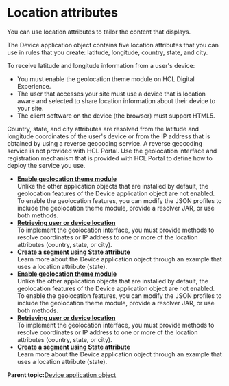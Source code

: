 # Location attributes

You can use location attributes to tailor the content that displays.

The Device application object contains five location attributes that you can use in rules that you create: latitude, longitude, country, state, and city.

To receive latitude and longitude information from a user's device:

-   You must enable the geolocation theme module on HCL Digital Experience.
-   The user that accesses your site must use a device that is location aware and selected to share location information about their device to your site.
-   The client software on the device \(the browser\) must support HTML5.

Country, state, and city attributes are resolved from the latitude and longitude coordinates of the user's device or from the IP address that is obtained by using a reverse geocoding service. A reverse geocoding service is not provided with HCL Portal. Use the geolocation interface and registration mechanism that is provided with HCL Portal to define how to deploy the service you use.

-   **[Enable geolocation theme module](../contarget/targeting_geo_enable.md)**  
Unlike the other application objects that are installed by default, the geolocation features of the Device application object are not enabled. To enable the geolocation features, you can modify the JSON profiles to include the geolocation theme module, provide a resolver JAR, or use both methods.
-   **[Retrieving user or device location](../contarget/targeting_geo_location.md)**  
To implement the geolocation interface, you must provide methods to resolve coordinates or IP address to one or more of the location attributes \(country, state, or city\).
-   **[Create a segment using State attribute](../contarget/targeting_geo_example.md)**  
Learn more about the Device application object through an example that uses a location attribute \(state\).
-   **[Enable geolocation theme module](../contarget/targeting_geo_enable.md)**  
Unlike the other application objects that are installed by default, the geolocation features of the Device application object are not enabled. To enable the geolocation features, you can modify the JSON profiles to include the geolocation theme module, provide a resolver JAR, or use both methods.
-   **[Retrieving user or device location](../contarget/targeting_geo_location.md)**  
To implement the geolocation interface, you must provide methods to resolve coordinates or IP address to one or more of the location attributes \(country, state, or city\).
-   **[Create a segment using State attribute](../contarget/targeting_geo_example.md)**  
Learn more about the Device application object through an example that uses a location attribute \(state\).

**Parent topic:**[Device application object](../contarget/targeting_device_overview.md)

